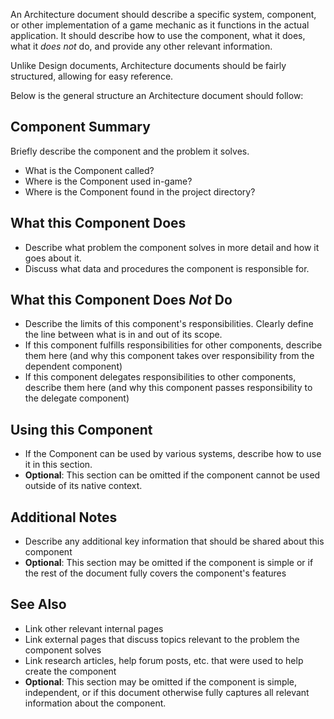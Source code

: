 An Architecture document should describe a specific system, component, or other implementation of a game mechanic as it functions in the actual application. It should describe how to use the component, what it does, what it _does not_ do, and provide any other relevant information.

Unlike Design documents, Architecture documents should be fairly structured, allowing for easy reference.

Below is the general structure an Architecture document should follow:
## Component Summary
Briefly describe the component and the problem it solves.
* What is the Component called?
* Where is the Component used in-game?
* Where is the Component found in the project directory?
## What this Component Does
* Describe what problem the component solves in more detail and how it goes about it.
* Discuss what data and procedures the component is responsible for.
## What this Component Does _Not_ Do
* Describe the limits of this component's responsibilities. Clearly define the line between what is in and out of its scope.
* If this component fulfills responsibilities for other components, describe them here (and why this component takes over responsibility from the dependent component)
* If this component delegates responsibilities to other components, describe them here (and why this component passes responsibility to the delegate component)
## Using this Component
* If the Component can be used by various systems, describe how to use it in this section.
* **Optional**: This section can be omitted if the component cannot be used outside of its native context.
## Additional Notes
* Describe any additional key information that should be shared about this component
* **Optional**: This section may be omitted if the component is simple or if the rest of the document fully covers the component's features
## See Also
* Link other relevant internal pages
* Link external pages that discuss topics relevant to the problem the component solves
* Link research articles, help forum posts, etc. that were used to help create the component
* **Optional**: This section may be omitted if the component is simple, independent, or if this document otherwise fully captures all relevant information about the component.